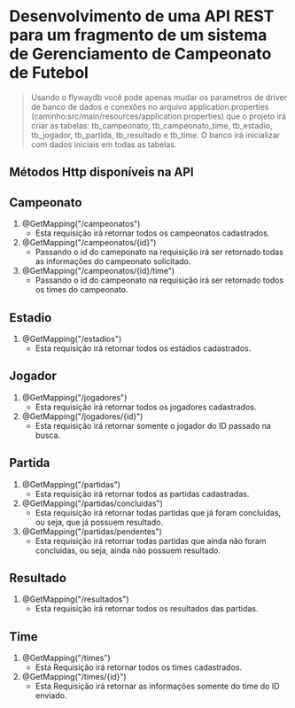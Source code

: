 # Desenvolvimento de uma API REST para um fragmento de um sistema de Gerenciamento de Campeonato de Futebol
> Usando o flywaydb você pode apenas mudar os parametros de driver de banco de dados e conexões no arquivo application.properties (caminho:src/main/resources/application.properties) que o projeto irá criar as tabelas: tb_campeonato, tb_campeonato_time, tb_estadio, tb_jogador, tb_partida, tb_resultado e tb_time. O banco irá inicializar com dados iniciais em todas as tabelas.

## Métodos Http disponíveis na API

## Campeonato
1. @GetMapping("/campeonatos")
    - Esta requisição irá retornar todos os campeonatos cadastrados.
2. @GetMapping("/campeonatos/{id}")
    - Passando o id do cameponato na requisição irá ser retornado todas as informações do campeonato solicitado.
3. @GetMapping("/campeonatos/{id}/time")
    - Passando o id do campeonato na requisição irá ser retornado todos os times do campeonato.
## Estadio
1. @GetMapping("/estadios")
    - Esta requisição irá retornar todos os estádios cadastrados.
## Jogador
1. @GetMapping("/jogadores")
    - Esta requisição irá retornar todos os jogadores cadastrados.
2. @GetMapping("/jogadores/{id}")
    - Esta requisição irá retornar somente o jogador do ID passado na busca.
## Partida
1.  @GetMapping("/partidas")
    - Esta requisição irá retornar todos as partidas cadastradas.
2. @GetMapping("/partidas/concluidas")
    - Esta requisição irá retornar todas partidas que já foram concluídas, ou seja, que já possuem resultado.
3. @GetMapping("/partidas/pendentes")
    - Esta requisição irá retornar todas partidas que ainda não foram concluídas, ou seja, ainda não possuem resultado.
## Resultado
1. @GetMapping("/resultados")
    - Esta requisição irá retornar todos os resultados das partidas.
## Time
1. @GetMapping("/times")
    - Esta Requisição irá retornar todos os times cadastrados.
2. @GetMapping("/times/{id}")
    - Esta Requisição irá retornar as informações somente do time do ID enviado.


